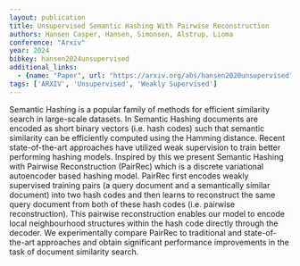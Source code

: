```yaml
---
layout: publication
title: Unsupervised Semantic Hashing With Pairwise Reconstruction
authors: Hansen Casper, Hansen, Simonsen, Alstrup, Lioma
conference: "Arxiv"
year: 2024
bibkey: hansen2024unsupervised
additional_links:
  - {name: "Paper", url: "https://arxiv.org/abs/hansen2020unsupervised"}
tags: ['ARXIV', 'Unsupervised', 'Weakly Supervised']
---
```

Semantic Hashing is a popular family of methods for efficient similarity search in large-scale datasets. In Semantic Hashing documents are encoded as short binary vectors (i.e. hash codes) such that semantic similarity can be efficiently computed using the Hamming distance. Recent state-of-the-art approaches have utilized weak supervision to train better performing hashing models. Inspired by this we present Semantic Hashing with Pairwise Reconstruction (PairRec) which is a discrete variational autoencoder based hashing model. PairRec first encodes weakly supervised training pairs (a query document and a semantically similar document) into two hash codes and then learns to reconstruct the same query document from both of these hash codes (i.e. pairwise reconstruction). This pairwise reconstruction enables our model to encode local neighbourhood structures within the hash code directly through the decoder. We experimentally compare PairRec to traditional and state-of-the-art approaches and obtain significant performance improvements in the task of document similarity search.

